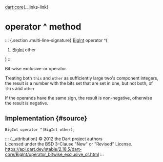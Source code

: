 [dart:core](../../dart-core/dart-core-library){._links-link}

operator \^ method
==================

::: {.section .multi-line-signature}
[BigInt](../bigint-class) operator \^(

1.  [BigInt](../bigint-class) other

)
:::

Bit-wise exclusive-or operator.

Treating both `this` and `other` as sufficiently large two\'s component
integers, the result is a number with the bits set that are set in one,
but not both, of `this` and `other`

If the operands have the same sign, the result is non-negative,
otherwise the result is negative.

Implementation {#source}
--------------

``` {.language-dart data-language="dart"}
BigInt operator ^(BigInt other);
```

::: {._attribution}
© 2012 the Dart project authors\
Licensed under the BSD 3-Clause \"New\" or \"Revised\" License.\
<https://api.dart.dev/stable/2.18.5/dart-core/BigInt/operator_bitwise_exclusive_or.html>
:::
